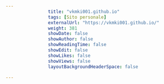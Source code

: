 ---
                title: "vkmki001.github.io"
                tags: [Sito personale]
                externalUrl: "https://vkmki001.github.io/"
                weight: 381
                showDate: false
                showAuthor: false
                showReadingTime: false
                showEdit: false
                showLikes: false
                showViews: false
                layoutBackgroundHeaderSpace: false
                ---

